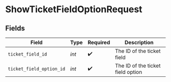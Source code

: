 # ShowTicketFieldOptionRequest


## Fields

| Field                             | Type                              | Required                          | Description                       |
| --------------------------------- | --------------------------------- | --------------------------------- | --------------------------------- |
| `ticket_field_id`                 | *int*                             | :heavy_check_mark:                | The ID of the ticket field        |
| `ticket_field_option_id`          | *int*                             | :heavy_check_mark:                | The ID of the ticket field option |